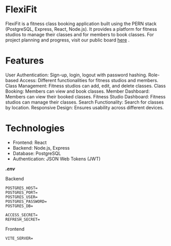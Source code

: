 # FlexiFit
FlexiFit is a fitness class booking application built using the PERN stack (PostgreSQL, Express, React, Node.js). It provides a platform for fitness studios to manage their classes and for members to book classes.
For project planning and progress, visit our public board [here](https://trello.com/b/EW2R5gGr/project-4) .

# Features
User Authentication: Sign-up, login, logout with password hashing.
Role-based Access: Different functionalities for fitness studios and members.
Class Management: Fitness studios can add, edit, and delete classes.
Class Booking: Members can view and book classes.
Member Dashboard: Members can view their booked classes.
Fitness Studio Dashboard: Fitness studios can manage their classes.
Search Functionality: Search for classes by location.
Responsive Design: Ensures usability across different devices.


# Technologies
* Frontend: React
* Backend: Node.js, Express
* Database: PostgreSQL
* Authentication: JSON Web Tokens (JWT)



***.env***

Backend

```
POSTGRES_HOST=
POSTGRES_PORT=
POSTGRES_USER=
POSTGRES_PASSWORD=
POSTGRES_DB=

ACCESS_SECRET=
REFRESH_SECRET=
```

Frontend
```
VITE_SERVER=
```
